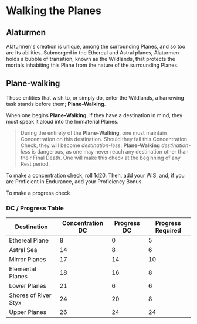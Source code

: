 # Walking the Planes
## Alaturmen
Alaturmen's creation is unique, among the surrounding Planes, and so too are its abilities. Submerged in the Ethereal and Astral planes, Alaturmen holds a bubble of transition, known as the Wildlands, that protects the mortals inhabiting this Plane from the nature of the surrounding Planes.

## Plane-walking
Those entities that wish to, or simply do, enter the Wildlands, a harrowing task stands before them; **Plane-Walking**.

When one begins **Plane-Walking**, if they have a destination in mind, they must speak it aloud into the Immaterial Planes. 

> During the entirety of the **Plane-Walking**, one must maintain Concentration on this destination. Should they fail this Concentration Check, they will become *destination-less*; **Plane-Walking** *destination-less* is dangerous, as one may never reach any destination other than their Final Death.
> One will make this check at the beginning of any Rest period. 

To make a concentration check, roll 1d20. Then, add your WIS, and, if you are Proficient in Endurance, add your Proficiency Bonus. 

To make a progress check

### DC / Progress Table

| Destination          | Concentration DC | Progress DC | Progress Required |
|----------------------|------------------|-------------|-------------------|
| Ethereal Plane       | 8                | 0           | 5                 |
| Astral Sea           | 14               | 8           | 6                 |
| Mirror Planes        | 17               | 14          | 10                |
| Elemental Planes     | 18               | 16          | 8                 |
| Lower Planes         | 21               | 6           | 6                 |
| Shores of River Styx | 24               | 20          | 8                 |
| Upper Planes         | 26               | 24          | 24                |





